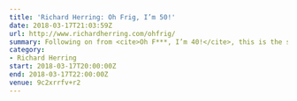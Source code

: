 ```yaml
---
title: 'Richard Herring: Oh Frig, I’m 50!'
date: 2018-03-17T21:03:59Z
url: http://www.richardherring.com/ohfrig/
summary: Following on from <cite>Oh F***, I’m 40!</cite>, this is the second instalment in Herring’s once-a-decade examination of ageing.
category:
- Richard Herring
start: 2018-03-17T20:00:00Z
end: 2018-03-17T22:00:00Z
venue: 9c2xrrfv+r2
---
```


